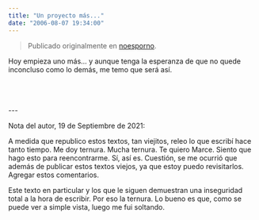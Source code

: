 ```yaml
---
title: "Un proyecto más..."
date: "2006-08-07 19:34:00"
---
```


> Publicado originalmente en [noesporno](/noesporno).

Hoy empieza uno más… y aunque tenga la esperanza de que no quede inconcluso como lo demás, me temo que será así.

<br>
<br>
<br>
---

Nota del autor, 19 de Septiembre de 2021:

A medida que republico estos textos, tan viejitos, releo lo que escribí hace tanto tiempo.
Me doy ternura. Mucha ternura. Te quiero Marce.
Siento que hago esto para reencontrarme.
Sí, así es.
Cuestión, se me ocurrió que además de publicar estos textos viejos,
ya que estoy puedo revisitarlos. Agregar estos comentarios.

Este texto en particular y los que le siguen demuestran una inseguridad total a la hora de escribir. Por eso la ternura.
Lo bueno es que, como se puede ver a simple vista, luego me fui soltando.